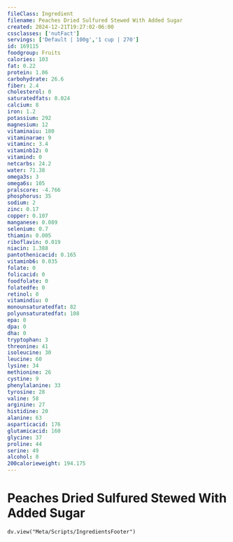 ```yaml
---
fileClass: Ingredient
filename: Peaches Dried Sulfured Stewed With Added Sugar
created: 2024-12-21T19:27:02-06:00
cssclasses: ['nutFact']
servings: ['Default | 100g','1 cup | 270']
id: 169115
foodgroup: Fruits
calories: 103
fat: 0.22
protein: 1.06
carbohydrate: 26.6
fiber: 2.4
cholesterol: 0
saturatedfats: 0.024
calcium: 8
iron: 1.2
potassium: 292
magnesium: 12
vitaminaiu: 180
vitaminarae: 9
vitaminc: 3.4
vitaminb12: 0
vitamind: 0
netcarbs: 24.2
water: 71.38
omega3s: 3
omega6s: 105
pralscore: -4.766
phosphorus: 35
sodium: 2
zinc: 0.17
copper: 0.107
manganese: 0.089
selenium: 0.7
thiamin: 0.005
riboflavin: 0.019
niacin: 1.388
pantothenicacid: 0.165
vitaminb6: 0.035
folate: 0
folicacid: 0
foodfolate: 0
folatedfe: 0
retinol: 0
vitamindiu: 0
monounsaturatedfat: 82
polyunsaturatedfat: 108
epa: 0
dpa: 0
dha: 0
tryptophan: 3
threonine: 41
isoleucine: 30
leucine: 60
lysine: 34
methionine: 26
cystine: 9
phenylalanine: 33
tyrosine: 28
valine: 58
arginine: 27
histidine: 20
alanine: 63
asparticacid: 176
glutamicacid: 160
glycine: 37
proline: 44
serine: 49
alcohol: 0
200calorieweight: 194.175
---
```


# Peaches Dried Sulfured Stewed With Added Sugar

```dataviewjs
dv.view("Meta/Scripts/IngredientsFooter")
```